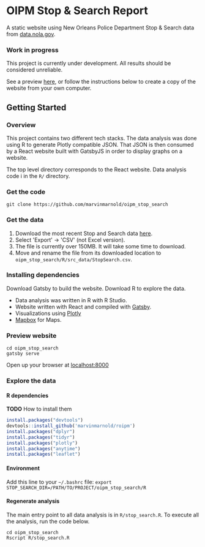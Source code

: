 # OIPM Stop & Search Report
A static website using New Orleans Police Department Stop & Search data from [data.nola.gov](https://datadriven.nola.gov/home/).

### Work in progress
This project is currently under development. All results should be considered unreliable.

See a preview [here](https://marvinmarnold.github.io/oipm_stop_search), or follow the instructions below to create a copy of the website from your own computer.

## Getting Started

### Overview
This project contains two different tech stacks. The data analysis was done using R to generate Plotly compatible JSON. That JSON is then consumed by a React website built with GatsbyJS in order to display graphs on a website.

The top level directory corresponds to the React website. Data analysis code i in the `R/` directory.

### Get the code
```
git clone https://github.com/marvinmarnold/oipm_stop_search
```

### Get the data
1. Download the most recent Stop and Search data [here](https://data.nola.gov/Public-Safety-and-Preparedness/Stop-and-Search-Field-Interviews-/kitu-f4uy). 
2. Select 'Export' -> 'CSV' (not Excel version).
3. The file is currently over 150MB. It will take some time to download.
4. Move and rename the file from its downloaded location to `oipm_stop_search/R/src_data/StopSearch.csv`.

### Installing dependencies
Download Gatsby to build the website. Download R to explore the data.

- Data analysis was written in R with R Studio. 
- Website written with React and compiled with [Gatsby](https://www.gatsbyjs.org/).
- Visualizations using [Plotly](https://plot.ly/products/react/)
- [Mapbox](https://www.mapbox.com/) for Maps.  

### Preview website
```
cd oipm_stop_search
gatsby serve
```

Open up your browser at [localhost:8000](localhost:8000)

### Explore the data

#### R dependencies
**TODO** How to install them

```R
install.packages("devtools")
devtools::install_github('marvinmarnold/roipm')
install.packages("dplyr")
install.packages("tidyr")
install.packages("plotly")
install.packages("anytime")
install.packages("leaflet")

```
#### Environment

Add this line to your `~/.bashrc` file: `export STOP_SEARCH_DIR=/PATH/TO/PROJECT/oipm_stop_search/R`

#### Regenerate analysis
The main entry point to all data analysis is in `R/stop_search.R`. To execute all the analysis, run the code below.

```
cd oipm_stop_search
Rscript R/stop_search.R
```

